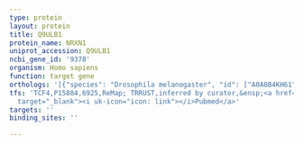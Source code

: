 ```yaml
---
type: protein
layout: protein
title: Q9ULB1
protein_name: NRXN1
uniprot_accession: Q9ULB1
ncbi_gene_id: '9378'
organism: Homo sapiens
function: target gene
orthologs: '[{"species": "Drosophila melanogaster", "id": ["A0A0B4KH61"]}, {"species": "Caenorhabditis elegans", "id": ["I2HAJ6"]}, {"species": "Mus musculus", "id": ["Q9CS84"]}]'
tfs: 'TCF4,P15884,6925,ReMap; TRRUST,inferred by curator,&ensp;<a href="https://www.ncbi.nlm.nih.gov/pubmed/?term=22777675%5Buid%5D+OR+29126285%5Buid%5D+OR+29087512%5Buid%5D"
  target="_blank"><i uk-icon="icon: link"></i>Pubmed</a>'
targets: ''
binding_sites: ''

---
```

